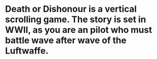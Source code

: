 # Death or Dishonour is a vertical scrolling game. The story is set in WWII, as you are an pilot who must battle wave after wave of the Luftwaffe.
